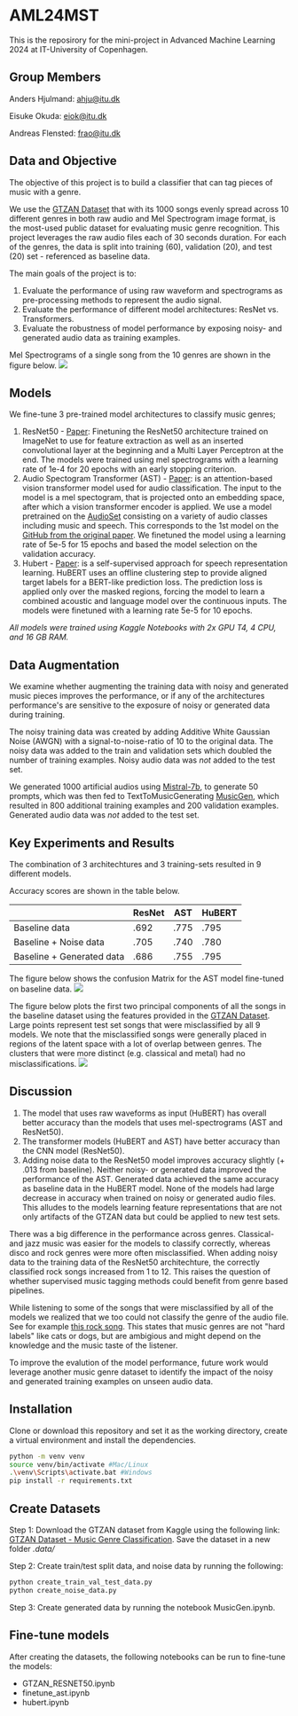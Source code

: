 # AML24MST
This is the reposirory for the mini-project in Advanced Machine Learning 2024 at IT-University of Copenhagen.

## Group Members
Anders Hjulmand: ahju@itu.dk

Eisuke Okuda: eiok@itu.dk  

Andreas Flensted: frao@itu.dk

## Data and Objective
The objective of this project is to build a classifier that can tag pieces of music with a genre. 

We use the [GTZAN Dataset](https://www.kaggle.com/datasets/andradaolteanu/gtzan-dataset-music-genre-classification) that with its 1000 songs evenly spread across 10 different genres in both raw audio and Mel Spectrogram image format, is the most-used public dataset for evaluating music genre recognition. This project leverages the raw audio files each of 30 seconds duration. For each of the genres, the data is split into training (60), validation (20), and test (20) set - referenced as baseline data.

The main goals of the project is to:

1. Evaluate the performance of using raw waveform and spectrograms as pre-processing methods to represent the audio signal.
2. Evaluate the performance of different model architectures: ResNet vs. Transformers.
3. Evaluate the robustness of model performance by exposing noisy- and generated audio data as training examples.


Mel Spectrograms of a single song from the 10 genres are shown in the figure below. 
![](figures/ast_spectograms.png)

## Models

We fine-tune 3 pre-trained model architectures to classify music genres;

1. ResNet50 - [Paper](https://arxiv.org/abs/1512.03385): Finetuning the ResNet50 architecture trained on ImageNet to use for feature extraction as well as an inserted convolutional layer at the beginning and a Multi Layer Perceptron at the end. The models were trained using mel spectrograms with a learning rate of 1e-4 for 20 epochs with an early stopping criterion.
2. Audio Spectogram Transformer (AST) - [Paper](https://arxiv.org/abs/2104.01778): is an attention-based vision transformer model used for audio classification. The input to the model is a mel spectogram, that is projected onto an embedding space, after which a vision transformer encoder is applied. We use a model pretrained on the [AudioSet](https://research.google.com/audioset/) consisting on a variety of audio classes including music and speech. This corresponds to the 1st model on the [GitHub from the original paper](https://github.com/YuanGongND/ast/tree/master?tab=readme-ov-file). We finetuned the model using a learning rate of 5e-5 for 15 epochs and based the model selection on the validation accuracy. 
3. Hubert - [Paper](https://arxiv.org/abs/2106.07447): is a self-supervised approach for speech representation learning. HuBERT uses an offline clustering step to provide aligned target labels for a BERT-like prediction loss. The prediction loss is applied only over the masked regions, forcing the model to learn a combined acoustic and language model over the continuous inputs. The models were finetuned with a learning rate 5e-5 for 10 epochs.


*All models were trained using Kaggle Notebooks with 2x GPU T4, 4 CPU, and 16 GB RAM.*

## Data Augmentation

We examine whether augmenting the training data with noisy and generated music pieces improves the performance, or if any of the architectures performance's are sensitive to the exposure of noisy or generated data during training.

The noisy training data was created by adding Additive White Gaussian Noise (AWGN) with a signal-to-noise-ratio of $10$ to the original data. The noisy data was added to the train and validation sets which doubled the number of training examples. Noisy audio data was *not* added to the test set.

We generated 1000 artificial audios using [Mistral-7b](https://huggingface.co/mistralai/Mistral-7B-v0.1), to generate 50 prompts, which was then fed to TextToMusicGenerating [MusicGen](https://huggingface.co/spaces/facebook/MusicGen), which resulted in 800 additional training examples and 200 validation examples. Generated audio data was *not* added to the test set.


## Key Experiments and Results

The combination of 3 architechtures and 3 training-sets resulted in 9 different models.

Accuracy scores are shown in the table below.  

|          | ResNet | AST | HuBERT |
|----------|----------|----------|----------|
| Baseline data             | .692   | .775   | .795   |
| Baseline + Noise data     | .705   | .740   | .780   |
| Baseline + Generated data | .686   | .755   | .795   |


The figure below shows the confusion Matrix for the AST model fine-tuned on baseline data.
![](figures/confusion_plot_baseline_ast.png)


The figure below plots the first two principal components of all the songs in the baseline dataset using the features provided in the [GTZAN Dataset](https://www.kaggle.com/datasets/andradaolteanu/gtzan-dataset-music-genre-classification). Large points represent test set songs that were misclassified by all 9 models. We note that the misclassified songs were generally placed in regions of the latent space with a lot of overlap between genres. The clusters that were more distinct (e.g. classical and metal) had no misclassifications. 
![](figures/pca_plot_misclassified.jpg)


## Discussion

1. The model that uses raw waveforms as input (HuBERT) has overall better accuracy than the models that uses mel-spectrograms (AST and ResNet50).
2. The transformer models (HuBERT and AST) have better accuracy than the CNN model (ResNet50).
3. Adding noise data to the ResNet50 model improves accuracy slightly (+ .013 from baseline). Neither noisy- or generated data improved the performance of the AST. Generated data achieved the same accuracy as baseline data in the HuBERT model. None of the models had large decrease in accuracy when trained on noisy or generated audio files. This alludes to the models learning feature representations that are not only artifacts of the GTZAN data but could be applied to new test sets.

There was a big difference in the performance across genres. Classical- and jazz music was easier for the models to classify correctly, whereas disco and rock genres were more often misclassified. When adding noisy data to the training data of the ResNet50 architechture, the correctly classified rock songs increased from 1 to 12. This raises the question of whether supervised music tagging methods could benefit from genre based pipelines. 

While listening to some of the songs that were misclassified by all of the models we realized that we too could not classify the genre of the audio file. See for example [this rock song](https://jumpshare.com/s/VVWPKtGIc0Pn8y5wtkth). This states that music genres are not "hard labels" like cats or dogs, but are ambigious and might depend on the knowledge and the music taste of the listener.

To improve the evalution of the model performance, future work would leverage another music genre dataset to identify the impact of the noisy and generated training examples on unseen audio data.

## Installation
Clone or download this repository and set it as the working directory, create a virtual environment and install the dependencies.

```bash
python -m venv venv
source venv/bin/activate #Mac/Linux
.\venv\Scripts\activate.bat #Windows
pip install -r requirements.txt 
```

## Create Datasets

Step 1: Download the GTZAN dataset from Kaggle using the following link:
[GTZAN Dataset - Music Genre Classification](https://www.kaggle.com/datasets/andradaolteanu/gtzan-dataset-music-genre-classification). Save the dataset in a new folder *.data/* 

Step 2: Create train/test split data, and noise data by running the following:
```bash
python create_train_val_test_data.py
python create_noise_data.py
```

Step 3: Create generated data by running the notebook MusicGen.ipynb.

## Fine-tune models

After creating the datasets, the following notebooks can be run to fine-tune the models:

* GTZAN_RESNET50.ipynb
* finetune_ast.ipynb
* hubert.ipynb





